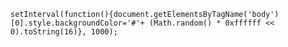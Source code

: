 `setInterval(function(){document.getElementsByTagName('body')[0].style.backgroundColor='#'+ (Math.random() * 0xffffff << 0).toString(16)}, 1000);`

